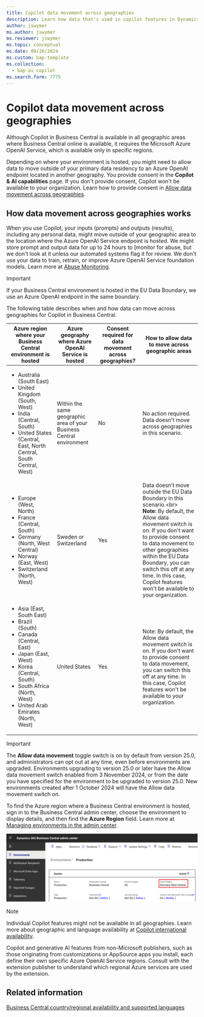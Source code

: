 ```yaml
---
title: Copilot data movement across geographies
description: Learn how data that's used in copilot features in Dynamics 365 Business Central moves across geographies where Azure OpenAI Service isn't available by default.
author: jswymer 
ms.author: jswymer
ms.reviewer: jswymer
ms.topic: conceptual
ms.date: 09/20/2024
ms.custom: bap-template 
ms.collection:
  - bap-ai-copilot
ms.search.form: 7775
---
```


# Copilot data movement across geographies

Although Copilot in Business Central is available in all geographic areas where Business Central online is available, it requires the Microsoft Azure OpenAI Service, which is available only in specific regions.  

Depending on where your environment is hosted, you might need to allow data to move outside of your primary data residency to an Azure OpenAI endpoint located in another geography. You provide consent in the **Copilot & AI capabilities** page. If you don't provide consent, Copilot won't be available to your organization. Learn how to provide consent in [Allow data movement across geographies](enable-ai.md#allow-data-movement-across-geographies).

## How data movement across geographies works

When you use Copilot, your inputs (prompts) and outputs (results), including any personal data, might move outside of your geographic area to the location where the Azure OpenAI Service endpoint is hosted. We might store prompt and output data for up to 24 hours to [monitor for abuse, but we don't look at it unless our automated systems flag it for review. We don't use your data to train, retrain, or improve Azure OpenAI Service foundation models. Learn more at [Abuse Monitoring](/azure/ai-services/openai/concepts/abuse-monitoring).

> [!IMPORTANT]
> If your Business Central environment is hosted in the EU Data Boundary, we use an Azure OpenAI endpoint in the same boundary. 

The following table describes when and how data can move across geographies for Copilot in Business Central. 

| Azure region where your Business Central environment is hosted | Azure geography where Azure OpenAI Service is hosted |Consent required for data movement across geographies? |How to allow data to move across geographic areas|
| - | - | - |-|
|<ul><li>Australia (South East)</li><li>United Kingdom (South, West)</li><li>India (Central, South)</li><li>United States (Central, East, North Central, South Central, West)</li></ul>|Within the same geographic area of your Business Central environment|No|No action required. Data doesn't move across geographies in this scenario. |
|<ul><li>Europe (West, North)</li><li>France (Central, South)</li><li>Germany (North, West Central)</li><li>Norway (East, West)</li><li>Switzerland (North, West) </li></ul>|Sweden or Switzerland|Yes|Data doesn’t move outside the EU Data Boundary in this scenario.<br\><br>**Note:** By default, the Allow data movement switch is on. If you don't want to provide consent to data movement to other geographies within the EU Data Boundary, you can switch this off at any time. In this case, Copilot features won't be available to your organization.|
|<ul><li>Asia (East, South East)</li><li>Brazil (South)</li><li>Canada (Central, East)</li><li>Japan (East, West)</li><li>Korea (Central, South)</li><li>South Africa (North, West)</li><li>United Arab Emirates (North, West)</li></ul> |United States|Yes|Note: By default, the Allow data movement switch is on. If you don't want to provide consent to data movement, you can switch this off at any time. In this case, Copilot features won't be available to your organization.|

> [!IMPORTANT]
> The **Allow data movement** toggle switch is on by default from version 25.0, and administrators can opt out at any time, even before environments are upgraded. Environments upgrading to version 25.0 or later have the Allow data movement switch enabled from 3 November 2024, or from the date you have specified for the environment to be upgraded to version 25.0. New environments created after 1 October 2024 will have the Allow data movement switch on. 

To find the Azure region where a Business Central environment is hosted, sign in to the Business Central admin center, choose the environment to display details, and then find the **Azure Region** field. Learn more at [Managing environments in the admin center](/dynamics365/business-central/dev-itpro/administration/tenant-admin-center-environments).

![Shows the environment details in Business Central admin center](media/business-central-admin-center-azure-region.svg)

> [!NOTE]
> Individual Copilot features might not be available in all geographies. Learn more about geographic and language availability at [Copilot international availability](https://aka.ms/bapcopilot-intl-report-external).
>
> Copilot and generative AI features from non-Microsoft publishers, such as those originating from customizations or AppSource apps you install, each define their own specific Azure OpenAI Service regions. Consult with the extension publisher to understand which regional Azure services are used by the extension.

## Related information

[Business Central country/regional availability and supported languages](/dynamics365/business-central/dev-itpro/compliance/apptest-countries-and-translations)  
